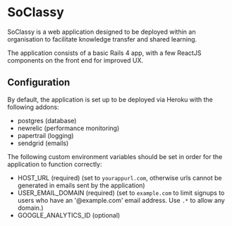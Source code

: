 # SoClassy

SoClassy is a web application designed to be deployed within an organisation to facilitate knowledge transfer and shared learning.

The application consists of a basic Rails 4 app, with a few ReactJS components on the front end for improved UX.

## Configuration

By default, the application is set up to be deployed via Heroku with the following addons:

- postgres (database)
- newrelic (performance monitoring)
- papertrail (logging)
- sendgrid (emails)

The following custom environment variables should be set in order for the application to function correctly:

- HOST_URL (required) (set to `yourappurl.com`, otherwise urls cannot be generated in emails sent by the application)
- USER_EMAIL_DOMAIN (required) (set to `example.com` to limit signups to users who have an '@example.com' email address. Use `.*` to allow any domain.) 
- GOOGLE_ANALYTICS_ID (optional)
